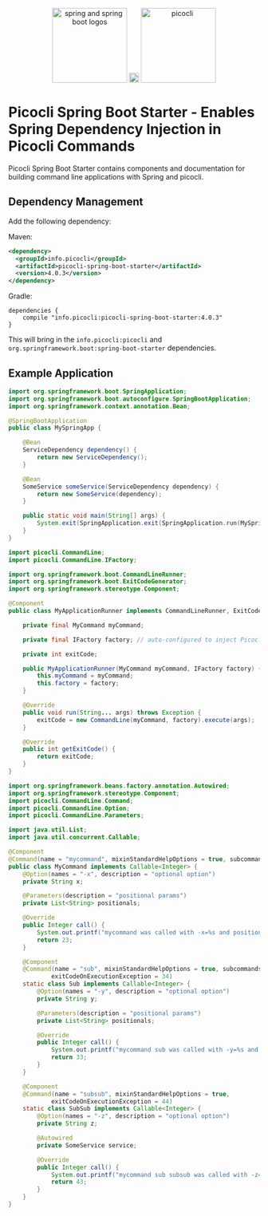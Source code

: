 <p align="center">
<img src="https://picocli.info/images/spring-boot.png" alt="spring and spring boot logos" height="150px">
<img src="https://picocli.info/images/1x1.png" width="20">
<img src="https://picocli.info/images/logo/horizontal-400x150.png" alt="picocli" height="150px">
</p>


# Picocli Spring Boot Starter - Enables Spring Dependency Injection in Picocli Commands

Picocli Spring Boot Starter contains components and documentation for building
command line applications with Spring and picocli.


## Dependency Management

Add the following dependency:

Maven:
```xml
<dependency>
  <groupId>info.picocli</groupId>
  <artifactId>picocli-spring-boot-starter</artifactId>
  <version>4.0.3</version>
</dependency>
```

Gradle:
```
dependencies {
    compile "info.picocli:picocli-spring-boot-starter:4.0.3"
}
```

This will bring in the `info.picocli:picocli` and `org.springframework.boot:spring-boot-starter` dependencies.


## Example Application

```java
import org.springframework.boot.SpringApplication;
import org.springframework.boot.autoconfigure.SpringBootApplication;
import org.springframework.context.annotation.Bean;

@SpringBootApplication
public class MySpringApp {

    @Bean
    ServiceDependency dependency() {
        return new ServiceDependency();
    }

    @Bean
    SomeService someService(ServiceDependency dependency) {
        return new SomeService(dependency);
    }

    public static void main(String[] args) {
        System.exit(SpringApplication.exit(SpringApplication.run(MySpringApp.class, args)));
    }
}
```

```java
import picocli.CommandLine;
import picocli.CommandLine.IFactory;

import org.springframework.boot.CommandLineRunner;
import org.springframework.boot.ExitCodeGenerator;
import org.springframework.stereotype.Component;

@Component
public class MyApplicationRunner implements CommandLineRunner, ExitCodeGenerator {

	private final MyCommand myCommand;

	private final IFactory factory; // auto-configured to inject PicocliSpringFactory

	private int exitCode;

	public MyApplicationRunner(MyCommand myCommand, IFactory factory) {
		this.myCommand = myCommand;
		this.factory = factory;
	}

	@Override
	public void run(String... args) throws Exception {
		exitCode = new CommandLine(myCommand, factory).execute(args);
	}

	@Override
	public int getExitCode() {
		return exitCode;
	}
}
```

```java
import org.springframework.beans.factory.annotation.Autowired;
import org.springframework.stereotype.Component;
import picocli.CommandLine.Command;
import picocli.CommandLine.Option;
import picocli.CommandLine.Parameters;

import java.util.List;
import java.util.concurrent.Callable;

@Component
@Command(name = "mycommand", mixinStandardHelpOptions = true, subcommands = MyCommand.Sub.class)
public class MyCommand implements Callable<Integer> {
    @Option(names = "-x", description = "optional option")
    private String x;

    @Parameters(description = "positional params")
    private List<String> positionals;

    @Override
    public Integer call() {
        System.out.printf("mycommand was called with -x=%s and positionals: %s%n", x, positionals);
        return 23;
    }

    @Component
    @Command(name = "sub", mixinStandardHelpOptions = true, subcommands = MyCommand.SubSub.class,
            exitCodeOnExecutionException = 34)
    static class Sub implements Callable<Integer> {
        @Option(names = "-y", description = "optional option")
        private String y;

        @Parameters(description = "positional params")
        private List<String> positionals;

        @Override
        public Integer call() {
            System.out.printf("mycommand sub was called with -y=%s and positionals: %s%n", y, positionals);
            return 33;
        }
    }

    @Component
    @Command(name = "subsub", mixinStandardHelpOptions = true,
            exitCodeOnExecutionException = 44)
    static class SubSub implements Callable<Integer> {
        @Option(names = "-z", description = "optional option")
        private String z;

        @Autowired
        private SomeService service;

        @Override
        public Integer call() {
            System.out.printf("mycommand sub subsub was called with -z=%s. Service says: '%s'%n", z, service.service());
            return 43;
        }
    }
}
```
